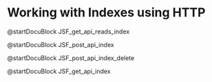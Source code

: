 Working with Indexes using HTTP
===============================

<!-- js/actions/api-index.js -->
@startDocuBlock JSF_get_api_reads_index

<!-- js/actions/api-index.js -->
@startDocuBlock JSF_post_api_index

<!-- js/actions/api-index.js -->
@startDocuBlock JSF_post_api_index_delete

<!-- js/actions/api-index.js -->
@startDocuBlock JSF_get_api_index